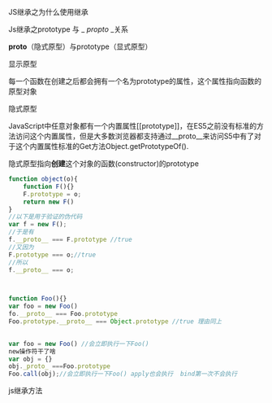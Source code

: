 JS继承之为什么使用继承

Js继承之prototype 与 _ _propto_ _关系

__proto__（隐式原型）与prototype（显式原型）

显示原型

每一个函数在创建之后都会拥有一个名为prototype的属性，这个属性指向函数的原型对象

隐式原型

JavaScript中任意对象都有一个内置属性[[prototype]]，在ES5之前没有标准的方法访问这个内置属性，但是大多数浏览器都支持通过__proto__来访问S5中有了对于这个内置属性标准的Get方法Object.getPrototypeOf().

隐式原型指向**创建**这个对象的函数(constructor)的prototype

```js
function object(o){
    function F(){}
    F.prototype = o;
    return new F()
}
//以下是用于验证的伪代码
var f = new F(); 
//于是有
f.__proto__ === F.prototype //true
//又因为
F.prototype === o;//true
//所以
f.__proto__ === o;



function Foo(){}
var foo = new Foo()
fo.__proto__ === Foo.prototype
Foo.prototype.__proto__ === Object.prototype //true 理由同上
  

var foo = new Foo() //会立即执行一下Foo()
new操作符干了啥
var obj = {}
obj._proto_ ===Foo.prototype
Foo.call(obj);//会立即执行一下Foo() apply也会执行  bind第一次不会执行
```



js继承方法

